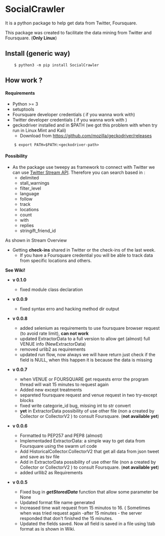 # SocialCrawler
It is a python package to help get data from Twitter, Foursquare.

This package was created to facilitate the data mining from Twitter and Foursquare. (**Only Linux**)

## Install (generic way)

```shell
	$ python3 -m pip install SocialCrawler
```

## How work ?

#### Requirements

 - Python >= 3 
 - setuptools
 - Foursquare developer  credentials ( if you wanna work with)
 - Twitter developer credentials ( if you wanna work with )
 - geckodriver installed and in $PATH (we got this problem with when try run in Linux Mint and Kali)
    - Download from https://github.com/mozilla/geckodriver/releases

```shell
    $ export PATH=$PATH:<geckodriver-path>
```

#### Possibility

 - As the package use tweepy as framework to connect with Twitter we can use [Twitter Stream API](https://dev.twitter.com/streaming/overview). Therefore you can search based in :
    -  delimited
    -  stall_warnings
    -  filter_level
    -  language
    -  follow
    -  track
    -  locations
    -  count
    -  with
    -  replies
    -  stringift_friend_id


As shown in Stream Overview

- Getting **check-ins** shared in Twitter or the check-ins of the last week.
    -  If you have a Foursquare credential you will be able to track data from specific locations and others. 

**See Wiki!**

- **v 0.1.0**
    - fixed module class declaration

- **v 0.0.9**
    - fixed syntax erro and hacking method dir output

- **v 0.0.8**
    - added selenium as requirements to use foursquare browser request (to avoid rate limit), **can not work**
    - updated ExtractorData to a full version to allow get (almost) full VENUE info (NewExtractorData)
    - removed urlib2 as requirements
    - updated run flow, now always we will have return just check if the field is NULL, when this happen it is because the data is missing
    

    
- **v 0.0.7**
    - when VENUE or FOURSQUARE get requests error the program thread will wait 15 minutes to request again
    - Added new except treatments 
    - separeted foursquare request and venue request in two try-except blocks
    - fixed write categorie_id bug, missing int to str convert
    - **yet** in ExtractorData possibility of use other file (non a created by Collector or CollectorV2 ) to consult
    Foursquare. (**not available yet**)
    

- **v 0.0.6**
	- Formatted to PEP257 and PEP8 (almost)
	- Implementaded ExtractorData: a simple way to get data from Foursquare using the swarm url code
	- Add  HistoricalCollector.CollectorV2 that get all data from json tweet and save as tsv file
    - Add in ExtractorData possibility of use other file (non a created by Collector or CollectorV2 ) to consult
    Foursquare. (**not available yet**)
    - added urllib2 as Requirements


- **v 0.0.5**
	- Fixed bug in ***getStoredData*** function that allow some parameter be None
	- Updated format file name generated 
	- Increased time wait request from 15 minutos to 16. ( Sometimes when was tried request again -after 15 minutes - the server responded that don't finished the 15 minutes.
	- Updated the fields saved. Now all field is saved in a file using \tab format as is shown in Wiki.
